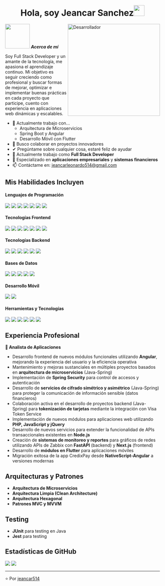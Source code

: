 <h1 align="center"><b>Hola, soy Jeancar Sanchez</b><img src="https://media.giphy.com/media/hvRJCLFzcasrR4ia7z/giphy.gif" width="35"></h1>

<img align="right" width=300px alt="Desarrollador" src="https://media.giphy.com/media/SWoSkN6DxTszqIKEqv/giphy.gif" />

<img src="https://cdn.dribbble.com/users/1787323/screenshots/10091971/media/d43c019bfeff34be8816481e843ea8c1.png" width="80px">&nbsp;***Acerca de mí***

Soy Full Stack Developer y un amante de la tecnología, me apasiona el aprendizaje continuo. Mi objetivo es seguir creciendo como profesional y buscar formas de mejorar, optimizar e implementar buenas prácticas en cada proyecto que participe, cuento con experiencia en aplicaciones web dinámicas y escalables.

- 🌱 Actualmente trabajo con...
  - Arquitectura de Microservicios
  - Spring Boot y Angular
  - Desarrollo Móvil con Flutter
- 👯 Busco colaborar en proyectos innovadores
- ✔ Pregúntame sobre cualquier cosa, estaré feliz de ayudar<br>
- 💼 Actualmente trabajo como **Full Stack Developer**
- 🎯 Especializado en **aplicaciones empresariales** y **sistemas financieros**
- 📫 Contáctame en: <a href="mailto:jeancarleonardo514@gmail.com">jeancarleonardo514@gmail.com</a>

## Mis Habilidades Incluyen

<h4> Lenguajes de Programación </h4>
<span> 
  <img src="https://img.shields.io/badge/Java-ED8B00?style=for-the-badge&logo=openjdk&logoColor=white">
  <img src="https://img.shields.io/badge/JavaScript-F7DF1E?style=for-the-badge&logo=javascript&logoColor=black">
  <img src="https://img.shields.io/badge/TypeScript-007ACC?style=for-the-badge&logo=typescript&logoColor=white">
  <img src="https://img.shields.io/badge/Python-3776AB?style=for-the-badge&logo=python&logoColor=white">
  <img src="https://img.shields.io/badge/PHP-777BB4?style=for-the-badge&logo=php&logoColor=white">
  <img src="https://img.shields.io/badge/Dart-0175C2?style=for-the-badge&logo=dart&logoColor=white">
  <img src="https://img.shields.io/badge/SQL-4479A1?style=for-the-badge&logo=mysql&logoColor=white">
</span>

<h4> Tecnologías Frontend </h4>
<span>
  <img src="https://img.shields.io/badge/React-20232A?style=for-the-badge&logo=react&logoColor=61DAFB">
  <img src="https://img.shields.io/badge/Angular-DD0031?style=for-the-badge&logo=angular&logoColor=white">
  <img src="https://img.shields.io/badge/Next.js-000000?style=for-the-badge&logo=nextdotjs&logoColor=white">
  <img src="https://img.shields.io/badge/Redux-593D88?style=for-the-badge&logo=redux&logoColor=white">
  <img src="https://img.shields.io/badge/HTML5-E34F26?style=for-the-badge&logo=html5&logoColor=white">
  <img src="https://img.shields.io/badge/CSS3-1572B6?style=for-the-badge&logo=css3&logoColor=white">
  <img src="https://img.shields.io/badge/jQuery-0769AD?style=for-the-badge&logo=jquery&logoColor=white">
</span>

<h4> Tecnologías Backend </h4>
<span>
  <img src="https://img.shields.io/badge/Spring_Boot-6DB33F?style=for-the-badge&logo=spring-boot&logoColor=white">
  <img src="https://img.shields.io/badge/Node.js-43853D?style=for-the-badge&logo=node.js&logoColor=white">
  <img src="https://img.shields.io/badge/Express.js-404D59?style=for-the-badge&logo=express&logoColor=white">
  <img src="https://img.shields.io/badge/Flask-000000?style=for-the-badge&logo=flask&logoColor=white">
  <img src="https://img.shields.io/badge/FastAPI-005571?style=for-the-badge&logo=fastapi&logoColor=white">
  <img src="https://img.shields.io/badge/Spring_Security-6DB33F?style=for-the-badge&logo=springsecurity&logoColor=white">
</span>

<h4> Bases de Datos </h4>
<span>
  <img src="https://img.shields.io/badge/PostgreSQL-316192?style=for-the-badge&logo=postgresql&logoColor=white">
  <img src="https://img.shields.io/badge/MySQL-00000F?style=for-the-badge&logo=mysql&logoColor=white">
  <img src="https://img.shields.io/badge/MongoDB-4EA94B?style=for-the-badge&logo=mongodb&logoColor=white">
  <img src="https://img.shields.io/badge/Microsoft%20SQL%20Server-CC2927?style=for-the-badge&logo=microsoft%20sql%20server&logoColor=white">
  <img src="https://img.shields.io/badge/Firebase-039BE5?style=for-the-badge&logo=Firebase&logoColor=white">
</span>

<h4> Desarrollo Móvil </h4>
<span>
  <img src="https://img.shields.io/badge/Flutter-02569B?style=for-the-badge&logo=flutter&logoColor=white">
  <img src="https://img.shields.io/badge/NativeScript-3655FF?style=for-the-badge&logo=nativescript&logoColor=white">
</span>

<h4> Herramientas y Tecnologías </h4>
<span>
  <img src="https://img.shields.io/badge/Git-F05032?style=for-the-badge&logo=git&logoColor=white">
  <img src="https://img.shields.io/badge/Docker-2496ED?style=for-the-badge&logo=docker&logoColor=white">
  <img src="https://img.shields.io/badge/SonarQube-4E9BCD?style=for-the-badge&logo=sonarqube&logoColor=white">
  <img src="https://img.shields.io/badge/JUnit5-25A162?style=for-the-badge&logo=junit5&logoColor=white">
  <img src="https://img.shields.io/badge/Jest-C21325?style=for-the-badge&logo=jest&logoColor=white">
  <img src="https://img.shields.io/badge/Jasmine-8A4182?style=for-the-badge&logo=jasmine&logoColor=white">
</span>

## Experiencia Profesional

**🏢 Analista de Aplicaciones**
- Desarrollo frontend de nuevos módulos funcionales utilizando **Angular**, mejorando la experiencia del usuario y la eficiencia operativa
- Mantenimiento y mejoras sustanciales en múltiples proyectos basados en **arquitectura de microservicios** (Java-Spring)
- Implementación de **Spring Security** para control de accesos y autenticación
- Desarrollo de **servicios de cifrado simétrico y asimétrico** (Java-Spring) para proteger la comunicación de información sensible (datos financieros)
- Colaboración activa en el desarrollo de proyectos backend (Java-Spring) para **tokenización de tarjetas** mediante la integración con Visa Token Service
- Implementación de nuevos módulos para aplicaciones web utilizando **PHP, JavaScript y jQuery**
- Desarrollo de nuevos servicios para extender la funcionalidad de APIs transaccionales existentes en **Node.js**
- Creación de **sistemas de monitoreo y reportes** para gráficos de redes utilizando APIs de Zabbix con **FastAPI** (backend) y **Next.js** (frontend)
- Desarrollo de **módulos en Flutter** para aplicaciones móviles
- Migración exitosa de la app CredixPay desde **NativeScript-Angular** a versiones modernas

## Arquitecturas y Patrones
- **Arquitectura de Microservicios**
- **Arquitectura Limpia (Clean Architecture)**
- **Arquitectura Hexagonal**
- **Patrones MVC y MVVM**

## Testing
- **JUnit** para testing en Java
- **Jest** para testing 

## Estadísticas de GitHub
[![](https://github-readme-stats.vercel.app/api?username=jeancar514&show_icons=true&theme=tokyonight&hide_border=true&locale=es)](https://github.com/jeancar514)
[![](https://github-readme-streak-stats.herokuapp.com/?user=jeancar514&theme=material-palenight)](https://github.com/jeancar514)

---
⭐️ Por [jeancar514](https://github.com/jeancar514)
